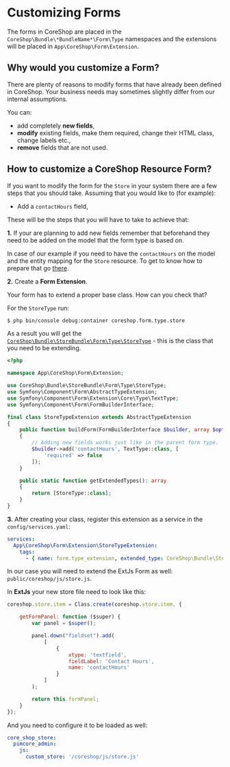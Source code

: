 # Customizing Forms

The forms in CoreShop are placed in the `CoreShop\Bundle\*BundleName*\Form\Type` namespaces and the extensions will be
placed in `App\CoreShop\Form\Extension`.

## Why would you customize a Form?

There are plenty of reasons to modify forms that have already been defined in CoreShop. Your business needs may
sometimes slightly differ from our internal assumptions.

You can:

* add completely **new fields**,
* **modify** existing fields, make them required, change their HTML class, change labels etc.,
* **remove** fields that are not used.

## How to customize a CoreShop Resource Form?

If you want to modify the form for the `Store` in your system there are a few steps that you should take. Assuming that
you would like to (for example):

* Add a `contactHours` field,

These will be the steps that you will have to take to achieve that:

**1.** If your are planning to add new fields remember that beforehand they need to be added on the model that the form
type is based on.

In case of our example if you need to have the `contactHours` on the model and the entity mapping for the `Store`
resource. To get to know how to prepare that go [there](./01_Extend_CoreShop_Resources.md).

**2.** Create a **Form Extension**.

Your form has to extend a proper base class. How can you check that?

For the `StoreType` run:

```bash
$ php bin/console debug:container coreshop.form.type.store
```

As a result you will get
the [```CoreShop\Bundle\StoreBundle\Form\Type\StoreType```](https://github.com/coreshop/CoreShop/blob/master/src/CoreShop/Bundle/StoreBundle/Form/Type/StoreType.php) -
this is the class that you need to be extending.

```php
<?php

namespace App\CoreShop\Form\Extension;

use CoreShop\Bundle\StoreBundle\Form\Type\StoreType;
use Symfony\Component\Form\AbstractTypeExtension;
use Symfony\Component\Form\Extension\Core\Type\TextType;
use Symfony\Component\Form\FormBuilderInterface;

final class StoreTypeExtension extends AbstractTypeExtension
{
    public function buildForm(FormBuilderInterface $builder, array $options): void
    {
        // Adding new fields works just like in the parent form type.
        $builder->add('contactHours', TextType::class, [
            'required' => false
        ]);
    }

    public static function getExtendedTypes(): array
    {
        return [StoreType::class];
    }
}
```

**3.** After creating your class, register this extension as a service in the `config/services.yaml`:

```yaml
services:
  App\CoreShop\Form\Extension\StoreTypeExtension:
    tags:
      - { name: form.type_extension, extended_type: CoreShop\Bundle\StoreBundle\Form\Type\StoreType }
```

In our case you will need to extend the ExtJs Form as well: `public/coreshop/js/store.js`.

In **ExtJs** your new store file need to look like this:

```javascript
coreshop.store.item = Class.create(coreshop.store.item, {

    getFormPanel: function ($super) {
        var panel = $super();

        panel.down("fieldset").add(
            [
                {
                    xtype: 'textfield',
                    fieldLabel: 'Contact Hours',
                    name: 'contactHours'
                }
            ]
        );

        return this.formPanel;
    }
});
```

And you need to configure it to be loaded as well:

```yaml
core_shop_store:
  pimcore_admin:
    js:
      custom_store: '/coreshop/js/store.js'
```
